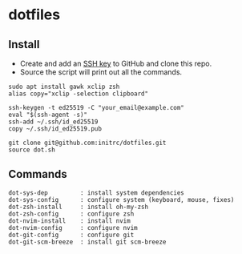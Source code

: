 dotfiles
========
## Install

- Create and add an [SSH key](https://github.com/settings/keys) to GitHub and clone this repo.
- Source the script will print out all the commands.

```
sudo apt install gawk xclip zsh
alias copy="xclip -selection clipboard"

ssh-keygen -t ed25519 -C "your_email@example.com"
eval "$(ssh-agent -s)"
ssh-add ~/.ssh/id_ed25519
copy ~/.ssh/id_ed25519.pub

git clone git@github.com:initrc/dotfiles.git
source dot.sh
```

## Commands
```
dot-sys-dep         : install system dependencies
dot-sys-config      : configure system (keyboard, mouse, fixes)
dot-zsh-install     : install oh-my-zsh
dot-zsh-config      : configure zsh
dot-nvim-install    : install nvim
dot-nvim-config     : configure nvim
dot-git-config      : configure git
dot-git-scm-breeze  : install git scm-breeze
```

